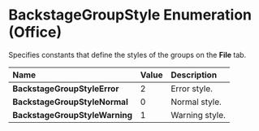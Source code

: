 
# BackstageGroupStyle Enumeration (Office)

Specifies constants that define the styles of the groups on the  **File** tab.



|**Name**|**Value**|**Description**|
|:-----|:-----|:-----|
|**BackstageGroupStyleError**|2|Error style.|
|**BackstageGroupStyleNormal**|0|Normal style.|
|**BackstageGroupStyleWarning**|1|Warning style.|
